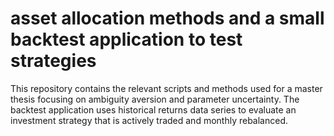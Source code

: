 # asset allocation methods and a small backtest application to test strategies

This repository contains the relevant scripts and methods used for a master thesis focusing on ambiguity aversion and parameter uncertainty. The backtest application uses historical returns data series to evaluate an investment strategy that is actively traded and monthly rebalanced.
